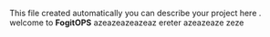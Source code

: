  This file created automatically you can describe your project here . welcome to **FogitOPS**
azeazeazeazeaz
ereter
azeazeaze
zeze
